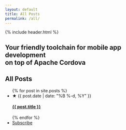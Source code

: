 ```yaml
---
layout: default
title: All Posts
permalink: /all/
---
```

{% include header.html %}
<section id="header" class="small">
    <div class="headline">
        <div class="wrapper">
            <h1>Your friendly toolchain for mobile app development <br><span>on top of Apache Cordova</span></h1>
        </div>
    </div>
</section>
<section id="blog">
    <div class="wrapper">
        <h2>All Posts</h2>
            <ul class="post-list">
                {% for post in site.posts %}
                <li><span class="post-meta"><span class="star">★ </span>{{ post.date | date: "%B %-d, %Y" }}</span><h4><a class="post-link" href="{{ post.url | prepend: site.baseurl }}">{{ post.title }}</a></h4></li>
                {% endfor %}
                <li><a class="all-post-link" href="{{ "/feed.xml" | prepend: site.baseurl }}">Subscribe</a></li>
            </ul>
          </table>
    </div>
</section>
